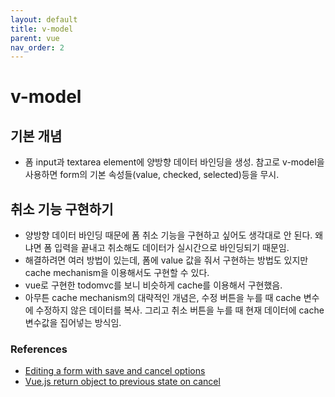 ```yaml
---
layout: default
title: v-model
parent: vue
nav_order: 2
---
```


# v-model

## 기본 개념

* 폼 input과 textarea element에 양방향 데이터 바인딩을 생성. 참고로 v-model을 사용하면 form의 기본 속성들\(value, checked, selected\)등을 무시.

## 취소 기능 구현하기

* 양방향 데이터 바인딩 때문에 폼 취소 기능을 구현하고 싶어도 생각대로 안 된다. 왜냐면 폼 입력을 끝내고 취소해도 데이터가 실시간으로 바인딩되기 때문임.
* 해결하려면 여러 방법이 있는데, 폼에 value 값을 줘서 구현하는 방법도 있지만 cache mechanism을 이용해서도 구현할 수 있다.
* vue로 구현한 todomvc를 보니 비슷하게 cache를 이용해서 구현했음.
* 아무튼 cache mechanism의 대략적인 개념은, 수정 버튼을 누를 때 cache 변수에 수정하지 않은 데이터를 복사. 그리고 취소 버튼을 누를 때 현재 데이터에 cache 변수값을 집어넣는 방식임.

### References

* [Editing a form with save and cancel options](https://stackoverflow.com/questions/46166359/editing-a-form-with-save-and-cancel-options)
* [Vue.js return object to previous state on cancel](https://medium.com/@nickdenardis/vue-js-return-object-to-previous-state-on-cancel-2fa0f2db700a)
